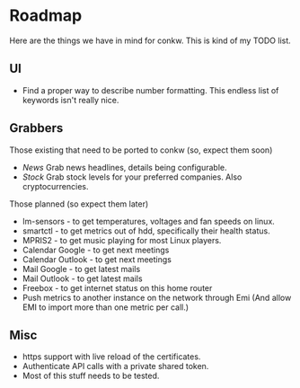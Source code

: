 # Roadmap
Here are the things we have in mind for conkw. This is kind of my TODO list.

## UI
* Find a proper way to describe number formatting. This endless list of keywords isn't really nice.

## Grabbers

Those existing that need to be ported to conkw (so, expect them soon)
* *News* Grab news headlines, details being configurable.
* *Stock* Grab stock levels for your preferred companies. Also cryptocurrencies.

Those planned (so expect them later)
* lm-sensors - to get temperatures, voltages and fan speeds on linux.
* smartctl - to get metrics out of hdd, specifically their health status.
* MPRIS2 - to get music playing for most Linux players.
* Calendar Google - to get next meetings
* Calendar Outlook - to get next meetings
* Mail Google - to get latest mails
* Mail Outlook - to get latest mails
* Freebox - to get internet status on this home router
* Push metrics to another instance on the network through Emi (And allow EMI to import more than one metric per call.)

## Misc
* https support with live reload of the certificates.
* Authenticate API calls with a private shared token.
* Most of this stuff needs to be tested.

